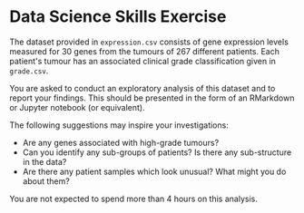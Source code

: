 # Data Science Skills Exercise

The dataset provided in `expression.csv` consists of gene expression levels measured for 30 genes from the tumours of 267 different patients. Each patient's tumour has an associated clinical grade classification given in `grade.csv`.

You are asked to conduct an exploratory analysis of this dataset and to report your findings. This should be presented in the form of an RMarkdown or Jupyter notebook (or equivalent).

The following suggestions may inspire your investigations:

- Are any genes associated with high-grade tumours?
- Can you identify any sub-groups of patients? Is there any sub-structure in the data?
- Are there any patient samples which look unusual? What might you do about them?

You are not expected to spend more than 4 hours on this analysis.
